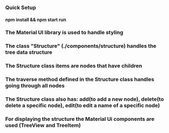 ###  Quick Setup
####  npm install && npm start run

###  The Material UI library is used to handle styling


###  The class "Structure" (./components/structure) handles the tree data structure 
###  The Structure class items are nodes that have children
###  The traverse method defined in the Structure class handles going through all nodes
###  The Structure class also has: add(to add a new node), delete(to delete a specific node), edit(to edit a name of a specific node)


###  For displaying the structure the Material Ui components are used (TreeView and TreeItem)
